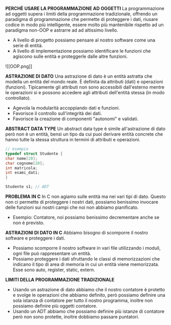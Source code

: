 **PERCHÈ USARE LA PROGRAMMAZIONE AD OGGETTI**
La programmazione ad oggetti supera i limiti della programmazione tradizionale, offrendo un paradigma di programmazione che permette di proteggere i dati, riusare codice in modo più intelligente, essere molto più mantenibile rispetto ad un paradigma non-OOP e astrarre ad ad altissimo livello.
- A livello di progetto possiamo pensare al nostro software come una serie di entità.
- A livello di implementazione possiamo identificare le funzioni che agiscono sulle entità e proteggerle dalle altre funzioni.

![[OOP.png]]

**ASTRAZIONE DI DATO**
Una astrazione di dato è un entità astratta che modella un entità del mondo reale. È definita da attributi (dati) e operazioni (funzioni). Tipicamente gli attributi non sono accessibili dall'esterno mentre le operazioni si e possono accedere agli attributi dell'entità stessa (in modo controllato).
- Agevola la modularità accoppiando dati e funzioni.
- Favorisce il controllo sull'integrità dei dati.
- Favorisce la creazione di componenti "autonomi" e validati.

**ABSTRACT DATA TYPE**
Un abstract data type è simile all'astrazione di dato però non è un entità, bensì un tipo da cui puoi derivare entità concrete che hanno tutte la stessa struttura in termini di attributi e operazioni.

```                                                                     c++ 
// esempio
typedef struct Studente {
char nome[20];
char cognome[20];
int matricola;
int esami_dati;
}

Studente s1; // ADT
```

**PROBLEMA IN C**
In C non agiamo sulle entità ma nei vari tipi di dato. Questo non ci permette di proteggere i nostri dati, possiamo benissimo invocare delle funzioni sui nostri campi che noi non abbiamo pianificato.
- Esempio: Contatore, noi possiamo benissimo decrementare anche se non è previsto.

**ASTRAZIONI DI DATO IN C**
Abbiamo bisogno di scomporre il nostro software e proteggere i dati.
- Possiamo scomporre il nostro software in vari file utilizzando i moduli, ogni file può rappresentare un entità.
- Possiamo proteggere i dati sfruttando le classi di memorizzazioni che indicano il tipo di area di memoria in cui un entità viene memorizzata. Esse sono auto, register, static, extern.

**LIMITI DELLA PROGRAMMAZIONE TRADIZIONALE**
- Usando un astrazione di dato abbiamo che il nostro contatore è protetto e svolge le operazioni che abbiamo definito, però possiamo definire una sola istanza di contatore per tutto il nostro programma, inoltre non possiamo definire più oggetti contatore.
- Usando un ADT abbiamo che possiamo definire più istanze di contatore però non sono protette, inoltre dobbiamo passare puntatori.